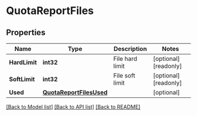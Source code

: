 # QuotaReportFiles

## Properties

Name | Type | Description | Notes
------------ | ------------- | ------------- | -------------
**HardLimit** | **int32** | File hard limit | [optional] [readonly] 
**SoftLimit** | **int32** | File soft limit | [optional] [readonly] 
**Used** | [**QuotaReportFilesUsed**](quota_report_files_used.md) |  | [optional] 

[[Back to Model list]](../README.md#documentation-for-models) [[Back to API list]](../README.md#documentation-for-api-endpoints) [[Back to README]](../README.md)


